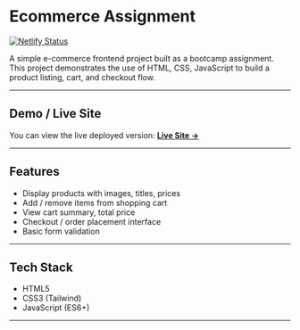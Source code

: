 # Ecommerce Assignment

[![Netlify Status](https://api.netlify.com/api/v1/badges/343ff47f-5f1b-464b-9060-97eae3bb65c2/deploy-status)](https://app.netlify.com/projects/ecommerceinternship/deploys)

A simple e-commerce frontend project built as a bootcamp assignment.  
This project demonstrates the use of HTML, CSS, JavaScript to build a product listing, cart, and checkout flow.

---

## Demo / Live Site

You can view the live deployed version:
**[Live Site →](ecommerceinternship.netlify.app)**

---

## Features

- Display products with images, titles, prices  
- Add / remove items from shopping cart  
- View cart summary, total price  
- Checkout / order placement interface  
- Basic form validation  

---

## Tech Stack

- HTML5  
- CSS3 (Tailwind)  
- JavaScript (ES6+)  


---

